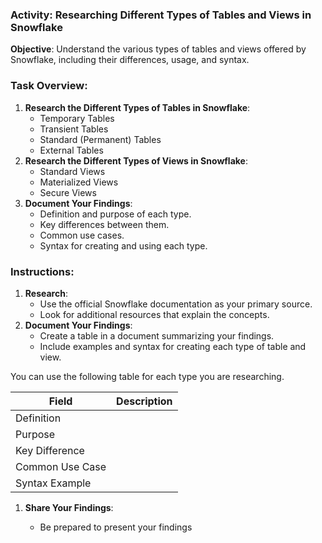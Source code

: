 ### Activity: Researching Different Types of Tables and Views in Snowflake

**Objective**: Understand the various types of tables and views offered by Snowflake, including their differences, usage, and syntax.

### Task Overview:

1. **Research the Different Types of Tables in Snowflake**:
   - Temporary Tables
   - Transient Tables
   - Standard (Permanent) Tables
   - External Tables
2. **Research the Different Types of Views in Snowflake**:
   - Standard Views
   - Materialized Views
   - Secure Views
3. **Document Your Findings**:
   - Definition and purpose of each type.
   - Key differences between them.
   - Common use cases.
   - Syntax for creating and using each type.

### Instructions:

1. **Research**:
   - Use the official Snowflake documentation as your primary source.
   - Look for additional resources that explain the concepts.
2. **Document Your Findings**:
   - Create a table in a document summarizing your findings.
   - Include examples and syntax for creating each type of table and view.

You can use the following table for each type you are researching.

| Field           | Description |
| --------------- | ----------- |
| Definition      |             |
| Purpose         |             |
| Key Difference  |             |
| Common Use Case |             |
| Syntax Example  |             |

1. **Share Your Findings**:

   - Be prepared to present your findings 

     